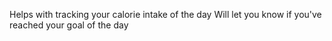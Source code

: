 Helps with tracking your calorie intake of the day 
Will let you know if you've reached your goal of the day
